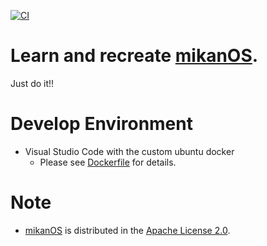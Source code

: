 [![CI](https://github.com/isofurabon/learn-mikanOS/actions/workflows/ci.yml/badge.svg)](https://github.com/isofurabon/learn-mikanOS/actions/workflows/ci.yml)
# Learn and recreate [mikanOS](https://github.com/uchan-nos/mikanos).
Just do it!!

# Develop Environment
- Visual Studio Code with the custom ubuntu docker
  - Please see [Dockerfile](https://github.com/isofurabon/learn-mikanOS/blob/main/dockerfiles/dev.Dockerfile) for details.

# Note
 - [mikanOS](https://github.com/uchan-nos/mikanos) is distributed in the [Apache License 2.0](http://www.apache.org/licenses/LICENSE-2.0.txt).
